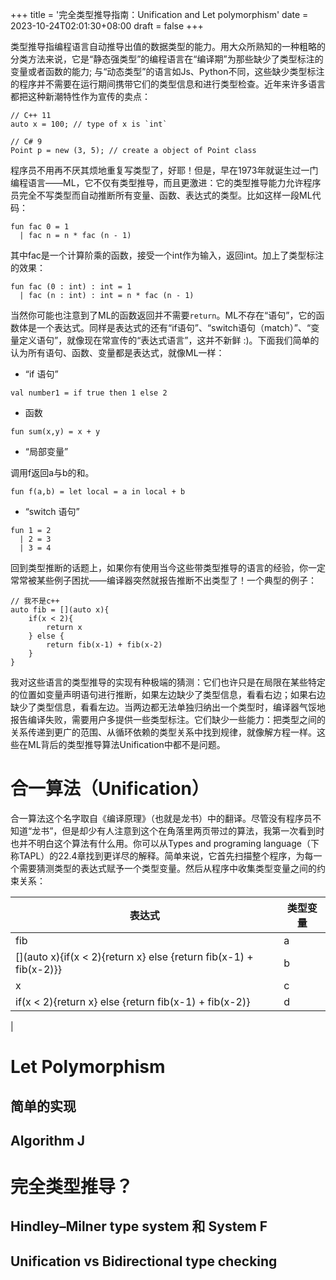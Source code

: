 +++
title = '完全类型推导指南：Unification and Let polymorphism'
date = 2023-10-24T02:01:30+08:00
draft = false
+++

类型推导指编程语言自动推导出值的数据类型的能力。用大众所熟知的一种粗略的分类方法来说，它是“静态强类型”的编程语言在“编译期”为那些缺少了类型标注的变量或者函数的能力; 与“动态类型”的语言如Js、Python不同，这些缺少类型标注的程序并不需要在运行期间携带它们的类型信息和进行类型检查。近年来许多语言都把这种新潮特性作为宣传的卖点：

```
// C++ 11
auto x = 100; // type of x is `int`
```

```
// C# 9
Point p = new (3, 5); // create a object of Point class
```

程序员不用再不厌其烦地重复写类型了，好耶！但是，早在1973年就诞生过一门编程语言——ML，它不仅有类型推导，而且更激进：它的类型推导能力允许程序员完全不写类型而自动推断所有变量、函数、表达式的类型。比如这样一段ML代码：

```
fun fac 0 = 1
  | fac n = n * fac (n - 1)
```

其中fac是一个计算阶乘的函数，接受一个int作为输入，返回int。加上了类型标注的效果：

```
fun fac (0 : int) : int = 1
  | fac (n : int) : int = n * fac (n - 1)

```

当然你可能也注意到了ML的函数返回并不需要`return`。ML不存在“语句”，它的函数体是一个表达式。同样是表达式的还有“if语句”、“switch语句（match）”、“变量定义语句”，就像现在常宣传的“表达式语言”，这并不新鲜 :)。下面我们简单的认为所有语句、函数、变量都是表达式，就像ML一样：

- “if 语句”
```
val number1 = if true then 1 else 2 
```

- 函数
```
fun sum(x,y) = x + y
```

- “局部变量”

调用f返回a与b的和。

```
fun f(a,b) = let local = a in local + b
```

- “switch 语句”

```
fun 1 = 2
  | 2 = 3
  | 3 = 4
```

回到类型推断的话题上，如果你有使用当今这些带类型推导的语言的经验，你一定常常被某些例子困扰——编译器突然就报告推断不出类型了！一个典型的例子：

```
// 我不是c++
auto fib = [](auto x){
    if(x < 2){
        return x
    } else {
        return fib(x-1) + fib(x-2)
    }
}
```

我对这些语言的类型推导的实现有种极端的猜测：它们也许只是在局限在某些特定的位置如变量声明语句进行推断，如果左边缺少了类型信息，看看右边；如果右边缺少了类型信息，看看左边。当两边都无法单独归纳出一个类型时，编译器气馁地报告编译失败，需要用户多提供一些类型标注。它们缺少一些能力：把类型之间的关系传递到更广的范围、从循环依赖的类型关系中找到规律，就像解方程一样。这些在ML背后的类型推导算法Unification中都不是问题。

# 合一算法（Unification）

合一算法这个名字取自《编译原理》（也就是龙书）中的翻译。尽管没有程序员不知道“龙书”，但是却少有人注意到这个在角落里两页带过的算法，我第一次看到时也并不明白这个算法有什么用。你可以从Types and programing language（下称TAPL）的22.4章找到更详尽的解释。简单来说，它首先扫描整个程序，为每一个需要猜测类型的表达式赋予一个类型变量。然后从程序中收集类型变量之间的约束关系：

|表达式|类型变量|
|-|-|
|fib|a|
|[](auto x){if(x < 2){return x} else {return fib(x-1) + fib(x-2)}}| b|
|x|c|
|if(x < 2){return x} else {return fib(x-1) + fib(x-2)}|d|
|


# Let Polymorphism

## 简单的实现

## Algorithm J

# 完全类型推导？

## Hindley–Milner type system 和 System F

## Unification vs Bidirectional type checking

